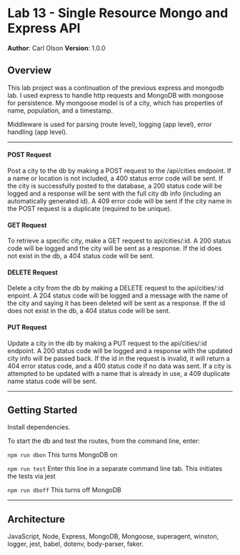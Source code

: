 # Lab 13 - Single Resource Mongo and Express API
**Author**: Carl Olson
**Version**: 1.0.0

## Overview
This lab project was a continuation of the previous express and mongodb lab. I used express to handle http requests and MongoDB with mongoose for persistence. My mongoose model is of a city, which has properties of name, population, and a timestamp.

Middleware is used for parsing (route level), logging (app level), error handling (app level).

-----
#### POST Request
Post a city to the db by making a POST request to the /api/cities endpoint. If a name or location is not included, a 400 status error code will be sent. If the city is successfully posted to the database, a 200 status code will be logged and a response will be sent with the full city db info (including an automatically generated id). A 409 error code will be sent if the city name in the POST request is a duplicate (required to be unique).

#### GET Request
To retrieve a specific city, make a GET request to api/cities/:id. A 200 status code will be logged and the city will be sent as a response. If the id does not exist in the db, a 404 status code will be sent. 

#### DELETE Request
Delete a city from the db by making a DELETE request to the api/cities/:id enpoint. A 204 status code will be logged and a message with the name of the city and saying it has been deleted will be sent as a response. If the id does not exist in the db, a 404 status code will be sent.

#### PUT Request
Update a city in the db by making a PUT request to the api/cities/:id endpoint. A 200 status code will be logged and a response with the updated city info will be passed back. If the id in the request is invalid, it will return a 404 error status code, and a 400 status code if no data was sent. If a city is attempted to be updated with a name that is already in use, a 409 duplicate name status code will be sent.

___

## Getting Started
Install dependencies. 

To start the db and test the routes, from the command line, enter:

```npm run dbon``` This turns MongoDB on

```npm run test``` Enter this line in a separate command line tab. This initiates the tests via jest

```npm run dboff``` This turns off MongoDB

___
## Architecture
JavaScript, Node, Express, MongoDB, Mongoose, superagent, winston, logger, jest, babel, dotenv, body-parser, faker.